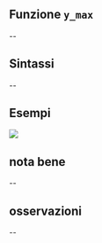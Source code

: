 ## Funzione `y_max`

--

## Sintassi

--

## Esempi

<img src="/img/geometria/xxx/y_max1.png">

## nota bene

--

## osservazioni

--